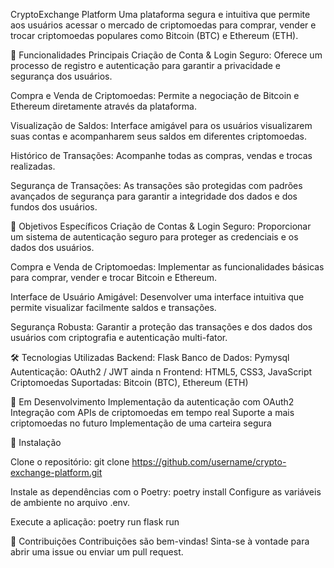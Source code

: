 CryptoExchange Platform
Uma plataforma segura e intuitiva que permite aos usuários acessar o mercado de criptomoedas para comprar, vender e trocar criptomoedas populares como Bitcoin (BTC) e Ethereum (ETH).

🚀 Funcionalidades Principais
Criação de Conta & Login Seguro: Oferece um processo de registro e autenticação para garantir a privacidade e segurança dos usuários.

Compra e Venda de Criptomoedas: Permite a negociação de Bitcoin e Ethereum diretamente através da plataforma.

Visualização de Saldos: Interface amigável para os usuários visualizarem suas contas e acompanharem seus saldos em diferentes criptomoedas.

Histórico de Transações: Acompanhe todas as compras, vendas e trocas realizadas.

Segurança de Transações: As transações são protegidas com padrões avançados de segurança para garantir a integridade dos dados e dos fundos dos usuários.

🎯 Objetivos Específicos
Criação de Contas & Login Seguro: Proporcionar um sistema de autenticação seguro para proteger as credenciais e os dados dos usuários.

Compra e Venda de Criptomoedas: Implementar as funcionalidades básicas para comprar, vender e trocar Bitcoin e Ethereum.

Interface de Usuário Amigável: Desenvolver uma interface intuitiva que permite visualizar facilmente saldos e transações.

Segurança Robusta: Garantir a proteção das transações e dos dados dos usuários com criptografia e autenticação multi-fator.

🛠️ Tecnologias Utilizadas
Backend: Flask 
Banco de Dados: Pymysql
Autenticação: OAuth2 / JWT ainda n
Frontend: HTML5, CSS3, JavaScript
Criptomoedas Suportadas: Bitcoin (BTC), Ethereum (ETH)

🚧 Em Desenvolvimento
 Implementação da autenticação com OAuth2
 Integração com APIs de criptomoedas em tempo real
 Suporte a mais criptomoedas no futuro
 Implementação de uma carteira segura


📝 Instalação

Clone o repositório:
git clone https://github.com/username/crypto-exchange-platform.git

Instale as dependências com o Poetry:
poetry install
Configure as variáveis de ambiente no arquivo .env.

Execute a aplicação:
poetry run flask run


🤝 Contribuições
Contribuições são bem-vindas! Sinta-se à vontade para abrir uma issue ou enviar um pull request.

